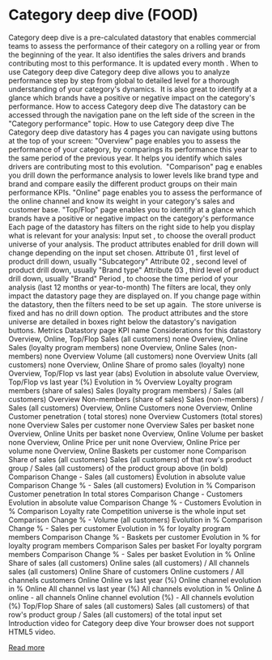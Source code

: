 # Category deep dive (FOOD)

Category deep dive
 is a pre-calculated datastory that enables commercial teams to assess the performance of their category on a rolling year or from the beginning of the year. It also identifies the sales drivers and brands contributing most to this performance. It is 
updated every month
.
When to use Category deep dive
Category deep dive allows you to analyze performance step by step from global to detailed level for a thorough understanding of your category's dynamics. 
It is also great to identify at a glance which brands have a positive or negative impact on the category's performance.
How to access Category deep dive
The datastory can be accessed through the navigation pane on the left side of the screen in the "Category performance" topic.
How to use Category deep dive
The Category deep dive datastory has 4 pages you can navigate using buttons at the top of your screen:
"Overview" page
 enables you to assess the performance of your category, by comparings its performance this year to the same period of the previous year. It helps you identify which sales drivers are contributing most to this evolution. 
"Comparison" pag
e
 enables you drill down the performance analysis to lower levels like brand type and brand and compare easily the different product groups on their main performance KPIs.
"Online" page
 enables you to assess the performance of the online channel and know its weight in your category's sales and customer base.
"Top/Flop" page
 enables you to identify at a glance which brands have a positive or negative impact on the category's performance
Each page of the datastory has filters on the right side to help you display what is relevant for your analysis:
Input set
, to choose the overall product universe of your analysis. The product attributes enabled for drill down will change depending on the input set chosen.
Attribute 01
, first level of product drill down, usually "Subcategory"
Attribute 02
, second level of product drill down, usually "Brand type"
Attribute 03
, third level of product drill down, usually "Brand"
Period
, to choose the time period of your analysis (last 12 months or year-to-month)
The filters are local, they only impact the datastory page they are displayed on. If you change page within the datastory, then the filters need to be set up again. 
The store universe is fixed and has no drill down option. 
The product attributes and the store universe are detailed in boxes right below the datastory's navigation buttons.
Metrics
Datastory page
KPI name
Considerations for this datastory
Overview, Online, Top/Flop
Sales (all customers)
none
Overview, Online
Sales (loyalty program members)
none
Overview, Online
Sales (non-members)
none
Overview
Volume (all customers)
none
Overview
Units (all customers)
none
Overview, Online
Share of promo sales (loyalty)
none
Overview, Top/Flop
vs last year (abs)
Evolution in absolute value
Overview, Top/Flop
vs last year (%)
Evolution in %
Overview
Loyalty program members (share of sales)
Sales (loyalty program members) / Sales (all customers)
Overview
Non-members (share of sales)
Sales (non-members) / Sales (all customers)
Overview, Online
Customers
none
Overview, Online
Customer penetration (
total stores)
none
Overview
Customers (total stores)
none
Overview
Sales per customer
none
Overview
Sales per basket
none
Overview, Online
Units per basket
none
Overview, Online
Volume per basket
none
Overview, Online
Price per unit
none
Overview, Online
Price per volume
none
Overview, Online
Baskets per customer
none
Comparison
Share of sales (all customers)
Sales (all customers) of that row's product group / Sales (all customers) of the product group above (in bold)
Comparison
Change - Sales (all customers)
Evolution in absolute value
Comparison
Change % - Sales (all customers)
Evolution in %
Comparison
Customer penetration
In total stores
Comparison
Change - Customers
Evolution in absolute value
Comparison
Change % - Customers
Evolution in %
Comparison
Loyalty rate
Competition universe is the whole input set
Comparison
Change % - Volume (all customers)
Evolution in %
Comparison
Change % - Sales per customer
Evolution in % for loyalty program members
Comparison
Change % - Baskets per customer
Evolution in % for loyalty program members
Comparison
Sales per basket
For loyalty porgram members
Comparison
Change % - Sales per basket
Evolution in %
Online
Share of sales (all customers)
Online sales (all customers) / All channels sales (all customers)
Online
Share of customers
Online customers / All channels customers
Online
Online vs last year (%)
Online channel evolution in %
Online
All channel vs last year (%)
All channels evolution in %
Online
Δ online - all channels
Online channel evolution (%) - All channels evolution (%)
Top/Flop
Share of sales (all customers)
Sales (all customers) of that row's product group / Sales (all customers) of the total input set
Introduction video for Category deep dive
Your browser does not support HTML5 video.

[Read more](https://help.emnos.com/help/category-deep-dive)